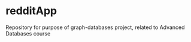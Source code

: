 # redditApp
Repository for purpose of graph-databases project, related to Advanced Databases course
